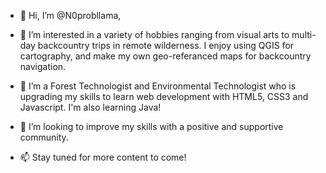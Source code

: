 - 👋 Hi, I’m @N0probllama,

- 👀 I’m interested in a variety of hobbies ranging from visual arts to multi-day backcountry trips in remote wilderness. I enjoy using QGIS for cartography, and make my own geo-referanced maps for backcountry navigation.

- 🌱 I’m a Forest Technologist and Environmental Technologist who is upgrading my skills to learn web development with HTML5, CSS3 and Javascript. I'm also learning Java!

- 💞️ I’m looking to improve my skills with a positive and supportive community.

- 📫 Stay tuned for more content to come!

<!---
N0probllama/N0probllama is a ✨ special ✨ repository because its `README.md` (this file) appears on your GitHub profile.
You can click the Preview link to take a look at your changes.
--->
